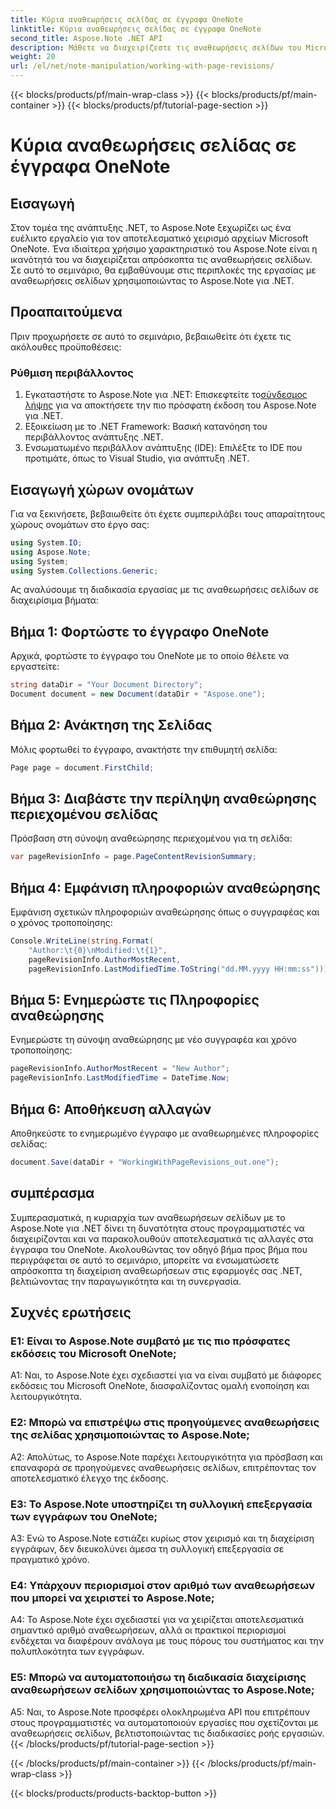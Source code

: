 ```yaml
---
title: Κύρια αναθεωρήσεις σελίδας σε έγγραφα OneNote
linktitle: Κύρια αναθεωρήσεις σελίδας σε έγγραφα OneNote
second_title: Aspose.Note .NET API
description: Μάθετε να διαχειρίζεστε τις αναθεωρήσεις σελίδων του Microsoft OneNote με το Aspose.Note. Οδηγός βήμα προς βήμα για απρόσκοπτη ενσωμάτωση και έλεγχο έκδοσης στις εφαρμογές σας .NET.
weight: 20
url: /el/net/note-manipulation/working-with-page-revisions/
---
```


{{< blocks/products/pf/main-wrap-class >}}
{{< blocks/products/pf/main-container >}}
{{< blocks/products/pf/tutorial-page-section >}}

# Κύρια αναθεωρήσεις σελίδας σε έγγραφα OneNote

## Εισαγωγή

Στον τομέα της ανάπτυξης .NET, το Aspose.Note ξεχωρίζει ως ένα ευέλικτο εργαλείο για τον αποτελεσματικό χειρισμό αρχείων Microsoft OneNote. Ένα ιδιαίτερα χρήσιμο χαρακτηριστικό του Aspose.Note είναι η ικανότητά του να διαχειρίζεται απρόσκοπτα τις αναθεωρήσεις σελίδων. Σε αυτό το σεμινάριο, θα εμβαθύνουμε στις περιπλοκές της εργασίας με αναθεωρήσεις σελίδων χρησιμοποιώντας το Aspose.Note για .NET.

## Προαπαιτούμενα

Πριν προχωρήσετε σε αυτό το σεμινάριο, βεβαιωθείτε ότι έχετε τις ακόλουθες προϋποθέσεις:

### Ρύθμιση περιβάλλοντος

1.  Εγκαταστήστε το Aspose.Note για .NET: Επισκεφτείτε το[σύνδεσμος λήψης](https://releases.aspose.com/note/net/) για να αποκτήσετε την πιο πρόσφατη έκδοση του Aspose.Note για .NET.
2. Εξοικείωση με το .NET Framework: Βασική κατανόηση του περιβάλλοντος ανάπτυξης .NET.
3. Ενσωματωμένο περιβάλλον ανάπτυξης (IDE): Επιλέξτε το IDE που προτιμάτε, όπως το Visual Studio, για ανάπτυξη .NET.

## Εισαγωγή χώρων ονομάτων

Για να ξεκινήσετε, βεβαιωθείτε ότι έχετε συμπεριλάβει τους απαραίτητους χώρους ονομάτων στο έργο σας:

```csharp
using System.IO;
using Aspose.Note;
using System;
using System.Collections.Generic;
```

Ας αναλύσουμε τη διαδικασία εργασίας με τις αναθεωρήσεις σελίδων σε διαχειρίσιμα βήματα:

## Βήμα 1: Φορτώστε το έγγραφο OneNote

Αρχικά, φορτώστε το έγγραφο του OneNote με το οποίο θέλετε να εργαστείτε:

```csharp
string dataDir = "Your Document Directory";
Document document = new Document(dataDir + "Aspose.one");
```

## Βήμα 2: Ανάκτηση της Σελίδας

Μόλις φορτωθεί το έγγραφο, ανακτήστε την επιθυμητή σελίδα:

```csharp
Page page = document.FirstChild;
```

## Βήμα 3: Διαβάστε την περίληψη αναθεώρησης περιεχομένου σελίδας

Πρόσβαση στη σύνοψη αναθεώρησης περιεχομένου για τη σελίδα:

```csharp
var pageRevisionInfo = page.PageContentRevisionSummary;
```

## Βήμα 4: Εμφάνιση πληροφοριών αναθεώρησης

Εμφάνιση σχετικών πληροφοριών αναθεώρησης όπως ο συγγραφέας και ο χρόνος τροποποίησης:

```csharp
Console.WriteLine(string.Format(
    "Author:\t{0}\nModified:\t{1}",
    pageRevisionInfo.AuthorMostRecent,
    pageRevisionInfo.LastModifiedTime.ToString("dd.MM.yyyy HH:mm:ss")));
```

## Βήμα 5: Ενημερώστε τις Πληροφορίες αναθεώρησης

Ενημερώστε τη σύνοψη αναθεώρησης με νέο συγγραφέα και χρόνο τροποποίησης:

```csharp
pageRevisionInfo.AuthorMostRecent = "New Author";
pageRevisionInfo.LastModifiedTime = DateTime.Now;
```

## Βήμα 6: Αποθήκευση αλλαγών

Αποθηκεύστε το ενημερωμένο έγγραφο με αναθεωρημένες πληροφορίες σελίδας:

```csharp
document.Save(dataDir + "WorkingWithPageRevisions_out.one");
```

## συμπέρασμα

Συμπερασματικά, η κυριαρχία των αναθεωρήσεων σελίδων με το Aspose.Note για .NET δίνει τη δυνατότητα στους προγραμματιστές να διαχειρίζονται και να παρακολουθούν αποτελεσματικά τις αλλαγές στα έγγραφα του OneNote. Ακολουθώντας τον οδηγό βήμα προς βήμα που περιγράφεται σε αυτό το σεμινάριο, μπορείτε να ενσωματώσετε απρόσκοπτα τη διαχείριση αναθεωρήσεων στις εφαρμογές σας .NET, βελτιώνοντας την παραγωγικότητα και τη συνεργασία.

## Συχνές ερωτήσεις

### Ε1: Είναι το Aspose.Note συμβατό με τις πιο πρόσφατες εκδόσεις του Microsoft OneNote;

A1: Ναι, το Aspose.Note έχει σχεδιαστεί για να είναι συμβατό με διάφορες εκδόσεις του Microsoft OneNote, διασφαλίζοντας ομαλή ενοποίηση και λειτουργικότητα.

### Ε2: Μπορώ να επιστρέψω στις προηγούμενες αναθεωρήσεις της σελίδας χρησιμοποιώντας το Aspose.Note;

A2: Απολύτως, το Aspose.Note παρέχει λειτουργικότητα για πρόσβαση και επαναφορά σε προηγούμενες αναθεωρήσεις σελίδων, επιτρέποντας τον αποτελεσματικό έλεγχο της έκδοσης.

### Ε3: Το Aspose.Note υποστηρίζει τη συλλογική επεξεργασία των εγγράφων του OneNote;

A3: Ενώ το Aspose.Note εστιάζει κυρίως στον χειρισμό και τη διαχείριση εγγράφων, δεν διευκολύνει άμεσα τη συλλογική επεξεργασία σε πραγματικό χρόνο.

### Ε4: Υπάρχουν περιορισμοί στον αριθμό των αναθεωρήσεων που μπορεί να χειριστεί το Aspose.Note;

A4: Το Aspose.Note έχει σχεδιαστεί για να χειρίζεται αποτελεσματικά σημαντικό αριθμό αναθεωρήσεων, αλλά οι πρακτικοί περιορισμοί ενδέχεται να διαφέρουν ανάλογα με τους πόρους του συστήματος και την πολυπλοκότητα των εγγράφων.

### Ε5: Μπορώ να αυτοματοποιήσω τη διαδικασία διαχείρισης αναθεωρήσεων σελίδων χρησιμοποιώντας το Aspose.Note;

A5: Ναι, το Aspose.Note προσφέρει ολοκληρωμένα API που επιτρέπουν στους προγραμματιστές να αυτοματοποιούν εργασίες που σχετίζονται με αναθεωρήσεις σελίδων, βελτιστοποιώντας τις διαδικασίες ροής εργασιών.
{{< /blocks/products/pf/tutorial-page-section >}}

{{< /blocks/products/pf/main-container >}}
{{< /blocks/products/pf/main-wrap-class >}}

{{< blocks/products/products-backtop-button >}}
